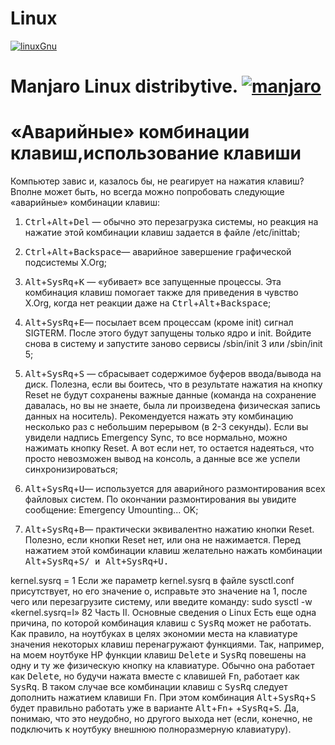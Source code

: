 # Linux 
[![linuxGnu](https://img.shields.io/badge/www.gnu.org-Linux%20GNU-yellowgreen)](https://www.gnu.org/)



# Manjaro Linux distribytive. [![manjaro](https://img.shields.io/badge/manjaro-Linux%20-green)](https://manjaro.org)

# «Аварийные» комбинации клавиш,использование клавиши <SysRq>
Компьютер завис и, казалось бы, не реагирует на нажатия клавиш? Вполне может
быть, но всегда можно попробовать следующие «аварийные» комбинации клавиш:
  
1. <kbd>Ctrl</kbd>+<kbd>Alt</kbd>+<kbd>Del</kbd> — обычно это перезагрузка системы, но реакция на нажатие этой комбинации клавиш задается в файле /etc/inittab;
  
2. <kbd>Ctrl</kbd>+<kbd>Alt</kbd>+<kbd>Backspace</kbd>— аварийное завершение графической подсистемы
X.Org;
  
3. <kbd>Alt</kbd>+<kbd>SysRq</kbd>+<kbd>K</kbd> — «убивает» все запущенные процессы. Эта комбинация
клавиш помогает также для приведения в чувство X.Org, когда нет реакции даже
на <kbd>Ctrl</kbd>+<kbd>Alt</kbd>+<kbd>Backspace</kbd>;
  
4. <kbd>Alt</kbd>+<kbd>SysRq</kbd>+<kbd>E</kbd>— посылает всем процессам (кроме init) сигнал SIGTERM.
После этого будут запущены только ядро и init. Войдите снова в систему и запустите заново сервисы /sbin/init 3 или /sbin/init 5;

5. <kbd>Alt</kbd>+<kbd>SysRq</kbd>+<kbd>S</kbd> — сбрасывает содержимое буферов ввода/вывода на диск.
Полезна, если вы боитесь, что в результате нажатия на кнопку Reset не будут
сохранены важные данные (команда на сохранение давалась, но вы не знаете,
была ли произведена физическая запись данных на носитель). Рекомендуется
нажать эту комбинацию несколько раз с небольшим перерывом (в 2-3 секунды).
Если вы увидели надпись Emergency Sync, то все нормально, можно нажимать
кнопку Reset. А вот если нет, то остается надеяться, что просто невозможен
вывод на консоль, а данные все же успели синхронизироваться;

6. <kbd>Alt</kbd>+<kbd>SysRq</kbd>+<kbd>U</kbd>— используется для аварийного размонтирования всех
файловых систем. По окончании размонтирования вы увидите сообщение:
Emergency Umounting... OK;
7. <kbd>Alt</kbd>+<kbd>SysRq</kbd>+<kbd>B</kbd>— практически эквивалентно нажатию кнопки Reset.
Полезно, если кнопки Reset нет, или она не нажимается. Перед нажатием этой
комбинации клавиш желательно нажать комбинации <kbd>Alt</kbd>+<kbd>SysRq</kbd>+<kbd>S/<kbd> и
<kbd>Alt</kbd>+<kbd>SysRq</kbd>+<kbd>U</kbd>.
  
kernel.sysrq = 1
Если же параметр kernel.sysrq в файле sysctl.conf присутствует, но его значение о,
исправьте это значение на 1, после чего или перезагрузите систему, или введите
команду:
sudo sysctl -w «kernel.sysrq=l»
82 Часть II. Основные сведения о Linux
Есть еще одна причина, по которой комбинация клавиш с <kbd>SysRq</kbd> может не работать. Как правило, на ноутбуках в целях экономии места на клавиатуре значения некоторых клавиш перенагружают функциями. Так, например, на моем ноутбуке
HP функции клавиш <kbd>Delete</kbd> и <kbd>SysRq</kbd> повешены на одну и ту же физическую
кнопку на клавиатуре. Обычно она работает как <kbd>Delete</kbd>, но будучи нажата вместе
с клавишей <kbd>Fn</kbd>, работает как <kbd>SysRq</kbd>. В таком случае все комбинации клавиш
с <kbd>SysRq</kbd> следует дополнить нажатием клавиши <kbd>Fn</kbd>. При этом комбинация
<kbd>Alt</kbd>+<kbd>SysRq</kbd>+<kbd>S</kbd> будет правильно работать уже в варианте <kbd>Alt</kbd>+<kbd>Fn</kbd>+
+<kbd>SysRq</kbd>+<kbd>S</kbd>. Да, понимаю, что это неудобно, но другого выхода нет (если, конечно, не подключить к ноутбуку внешнюю полноразмерную клавиатуру).
